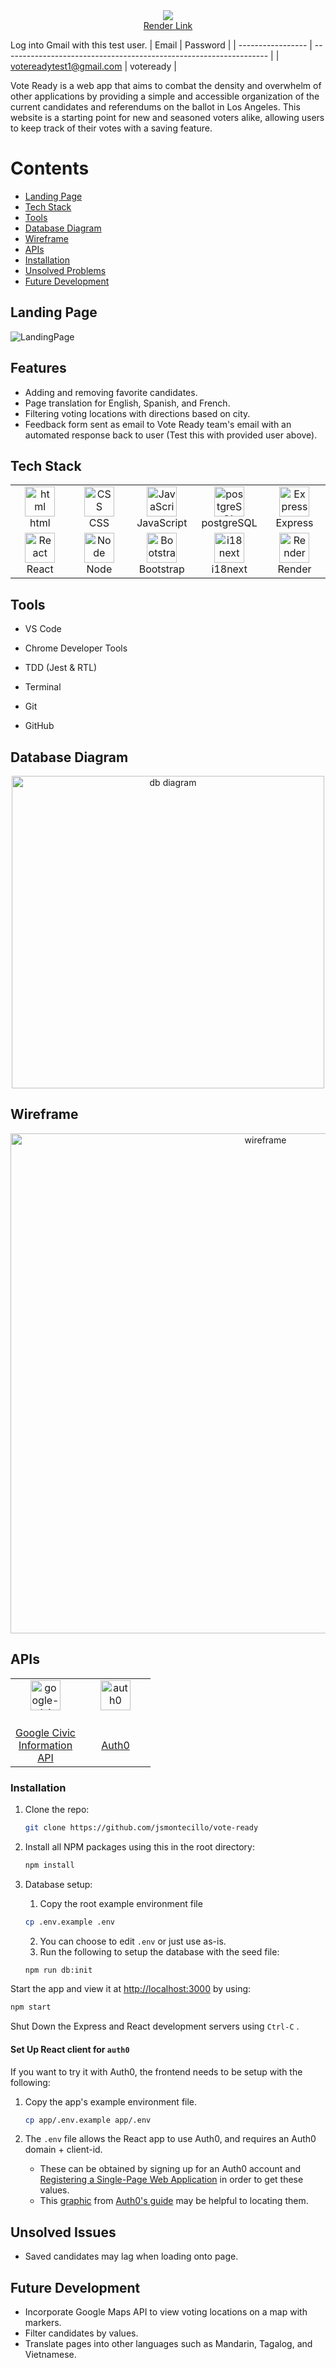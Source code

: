 
<div align="center">
  <img src="https://i.ibb.co/2ZJHDv6/Vote-Ready-Photo-Room.png"/>
</div>

<div align="center">
  <a href="https://server-6nco.onrender.com">Render Link</a>
 </div>

Log into Gmail with this test user.
| Email             | Password                                                              |
| ----------------- | ------------------------------------------------------------------ |
| votereadytest1@gmail.com | voteready |


Vote Ready is a web app that aims to combat the density and overwhelm of other applications by providing a simple and accessible organization of the current candidates and referendums on the ballot in Los Angeles. This website is a starting point for new and seasoned voters alike, allowing users to keep track of their votes with a saving feature.

# Contents

  - [Landing Page](#landing-page)
  - [Tech Stack](#tech-stack)
  - [Tools](#tools)
  - [Database Diagram](#database-diagram)
  - [Wireframe](#wireframe)
  - [APIs](#apis)
  - [Installation](#installation)
  - [Unsolved Problems](#unsolved-issues)
  - [Future Development](#future-development)

## Landing Page

![LandingPage](https://i.ibb.co/n3hBB9W/Screen-Shot-2022-11-23-at-8-56-42-AM.png)

## Features
- Adding and removing favorite candidates.
- Page translation for English, Spanish, and French.
- Filtering voting locations with directions based on city.
- Feedback form sent as email to Vote Ready team's email with an automated response back to user (Test this with provided user above).

## Tech Stack

<table align="center">
  <tr>
    <td align="center" width="96">
        <img src="https://user-images.githubusercontent.com/74997368/168923681-ece848fc-5700-430b-957f-e8de784e9847.png" width="48" height="48" alt="html" />
      <br>html
    </td>
    <td align="center" width="96">
        <img src="https://user-images.githubusercontent.com/74997368/168924521-589f95da-069a-496a-bcc1-ee6dd132ff12.png" width="48" height="48" alt="CSS" />
      <br>CSS
    </td>
    <td align="center" width="96">
        <img src="https://user-images.githubusercontent.com/74997368/168977094-6a5073a2-2f48-4f5a-ae0e-ed1421a678c6.png" width="48" height="48" alt="JavaScript" />
      <br>JavaScript
    </td>
    <td align="center" width="96">
        <img src="https://user-images.githubusercontent.com/74997368/168976819-15a1f4e0-29cf-4ac0-94a7-1f15eee374a1.png" width="48" height="48" alt="postgreSQL" />
      <br>postgreSQL
    </td>
    <td align="center" width="96">
        <img src="https://user-images.githubusercontent.com/74997368/168978951-5ac2af5e-c911-4e59-b493-683071cf1860.png" width="48" height="48" alt="Express" />
      <br>Express
    </td>
    </tr>
  <tr>
    <td align="center" width="96">
        <img src="https://user-images.githubusercontent.com/74997368/168979311-4a486cad-32c8-46f4-a5da-912fdc51b2d6.png" width="48" height="48" alt="React" />
      <br>React
    </td>
    <td align="center" width="96">
        <img src="https://user-images.githubusercontent.com/74997368/168979848-733f7090-0f78-401a-9ceb-4267231abef7.png" width="48" height="48" alt="Node" />
      <br>Node
    </td>
    <td align="center" width="96">
        <img src="https://user-images.githubusercontent.com/74997368/168980647-1690f9de-bf0e-4318-93cb-1b2ba3701ded.png" width="48" height="48" alt="Bootstrap" />
      <br>Bootstrap
    </td>
        <td align="center" width="96">
        <img src="https://avatars.githubusercontent.com/u/8546082?s=280&v=4" width="48" height="48" alt="i18next" />
      <br>i18next
    </td>
    <td align="center" width="96"> 
        <img src="https://res.cloudinary.com/crunchbase-production/image/upload/c_lpad,h_256,w_256,f_auto,q_auto:eco,dpr_1/j8z02ssteea4zj1k1nyz" width="48" height="48" alt="Render" />
      <br>Render
    </td>
  </tr>
</table>

## Tools

- VS Code

- Chrome Developer Tools

- TDD (Jest & RTL)

- Terminal

- Git

- GitHub

## Database Diagram

<div align="center">
  <img src="https://i.ibb.co/KmKKmbz/Screen-Shot-2022-11-23-at-9-07-13-AM.png" width="500" alt="db diagram" />
</div>

## Wireframe

<div align="center">
  <img src="https://i.ibb.co/MpLvVgM/finalprojecttechtonica.png" width="800" alt="wireframe" />
</div>

## APIs

<table align="center">
  <tr>
    <td align="center" width="96">
      <img src="https://datamade.us/images/blog/2014-09-11-what-are-civic-apps-for/google-civic-information-api.png" height="48" alt="google-civic-info-api" />
    </td>
    <td align="center" width="96">
       <img src="https://user-images.githubusercontent.com/74997368/168984679-a7fa607e-2a9a-46c8-91a6-9a9e77501dbd.png" width="48" height="48" alt="auth0" />
    </td>
  </tr>
  <tr>
    <td align="center" width="96">
      <br><a href="https://developers.google.com/civic-information/docs/v2">Google Civic Information API</a>
    </td>
    <td align="center" width="96" >
      <br><a href="https://auth0.com/docs">Auth0</a>
    </td>
  </tr>
</table>


### Installation

1. Clone the repo:
   ```sh
   git clone https://github.com/jsmontecillo/vote-ready
   ```
2. Install all NPM packages using this in the root directory:
   ```sh
   npm install
   ```
3. Database setup:
   1. Copy the root example environment file

   ```sh
   cp .env.example .env
   ```
   2. You can choose to edit `.env` or just use as-is.
   3. Run the following to setup the database with the seed file:
   ```sh
   npm run db:init
   ```

Start the app and view it at <http://localhost:3000> by using:
   ```sh
   npm start
   ```
Shut Down the Express and React development servers using `Ctrl-C` .

#### Set Up React client for `auth0`
If you want to try it with Auth0, the frontend needs to be setup with the following:

1. Copy the app's example environment file.

   ```sh
   cp app/.env.example app/.env
   ```

2. The `.env` file allows the React app to use Auth0, and requires an Auth0 domain + client-id.
   - These can be obtained by signing up for an Auth0 account and [Registering a Single-Page Web Application](https://auth0.com/docs/get-started) in order to get these values.
   - This [graphic](https://images.ctfassets.net/23aumh6u8s0i/1DyyZTcfbJHw577T6K2KZk/a8cabcec991c9ed33910a23836e53b76/auth0-application-settings) from [Auth0's guide](https://auth0.com/blog/complete-guide-to-react-user-authentication/#Connect-React-with-Auth0) may be helpful to locating them.
## Unsolved Issues

- Saved candidates may lag when loading onto page.

## Future Development
- Incorporate Google Maps API to view voting locations on a map with markers.
- Filter candidates by values.
- Translate pages into other languages such as Mandarin, Tagalog, and Vietnamese.
